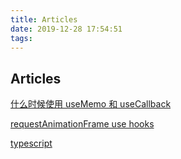 ```yaml
---
title: Articles
date: 2019-12-28 17:54:51
tags:
---
```

## Articles

[什么时候使用 useMemo 和 useCallback](https://jancat.github.io/post/2019/translation-usememo-and-usecallback/)

[requestAnimationFrame use hooks](https://css-tricks.com/using-requestanimationframe-with-react-hooks/)


[typescript](https://medium.com/@martin_hotell/react-typescript-and-defaultprops-dilemma-ca7f81c661c7)

<!-- more -->
